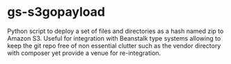 gs-s3gopayload
==============

Python script to deploy a set of files and directories as a hash named zip to Amazon S3. Useful for integration with Beanstalk type systems allowing to keep the git repo free of non essential clutter such as the vendor directory with composer yet provide a venue for re-integration.
